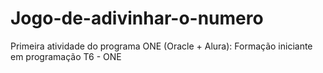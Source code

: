 # Jogo-de-adivinhar-o-numero
Primeira atividade do programa ONE (Oracle + Alura): Formação iniciante em programação T6 - ONE
